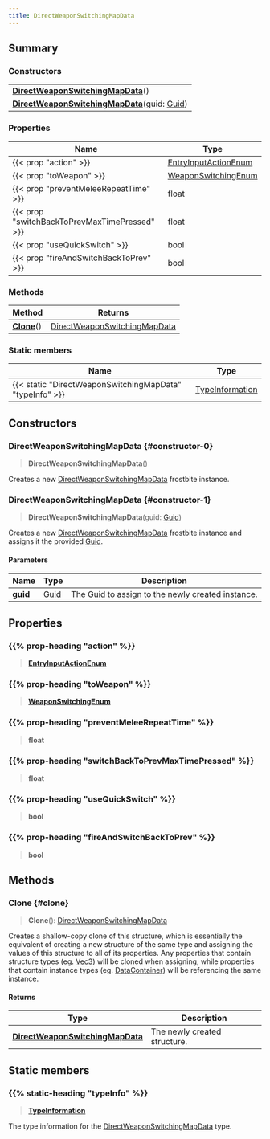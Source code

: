 ```yaml
---
title: DirectWeaponSwitchingMapData
---
```


## Summary

### Constructors

|  |
| --- |
| **[DirectWeaponSwitchingMapData](#constructor-0)**() |
| **[DirectWeaponSwitchingMapData](#constructor-1)**(guid: [Guid](/vext/ref/shared/type/guid)) |

### Properties

| Name | Type |
| ---- | ---- |
| {{< prop "action" >}} | [EntryInputActionEnum](/vext/ref/fb/entryinputactionenum) |
| {{< prop "toWeapon" >}} | [WeaponSwitchingEnum](/vext/ref/fb/weaponswitchingenum) |
| {{< prop "preventMeleeRepeatTime" >}} | float |
| {{< prop "switchBackToPrevMaxTimePressed" >}} | float |
| {{< prop "useQuickSwitch" >}} | bool |
| {{< prop "fireAndSwitchBackToPrev" >}} | bool |

### Methods

| Method | Returns |
| ------ | ------- |
| **[Clone](#clone)**() | [DirectWeaponSwitchingMapData](/vext/ref/fb/directweaponswitchingmapdata) |

### Static members

| Name | Type |
| ---- | ---- |
| {{< static "DirectWeaponSwitchingMapData" "typeInfo" >}} | [TypeInformation](/vext/ref/shared/type/typeinformation) |

## Constructors

### DirectWeaponSwitchingMapData {#constructor-0}

> **DirectWeaponSwitchingMapData**()

Creates a new [DirectWeaponSwitchingMapData](/vext/ref/fb/directweaponswitchingmapdata) frostbite instance.

### DirectWeaponSwitchingMapData {#constructor-1}

> **DirectWeaponSwitchingMapData**(guid: [Guid](/vext/ref/shared/type/guid))

Creates a new [DirectWeaponSwitchingMapData](/vext/ref/fb/directweaponswitchingmapdata) frostbite instance and assigns it the provided [Guid](/vext/ref/shared/type/guid).

#### Parameters

| Name | Type | Description |
| ---- | ---- | ----------- |
| **guid** | [Guid](/vext/ref/shared/type/guid) | The [Guid](/vext/ref/shared/type/guid) to assign to the newly created instance. |

## Properties

### {{% prop-heading "action" %}}

> **[EntryInputActionEnum](/vext/ref/fb/entryinputactionenum)**

### {{% prop-heading "toWeapon" %}}

> **[WeaponSwitchingEnum](/vext/ref/fb/weaponswitchingenum)**

### {{% prop-heading "preventMeleeRepeatTime" %}}

> **float**

### {{% prop-heading "switchBackToPrevMaxTimePressed" %}}

> **float**

### {{% prop-heading "useQuickSwitch" %}}

> **bool**

### {{% prop-heading "fireAndSwitchBackToPrev" %}}

> **bool**

## Methods

### Clone {#clone}

> **Clone**(): [DirectWeaponSwitchingMapData](/vext/ref/fb/directweaponswitchingmapdata)

Creates a shallow-copy clone of this structure, which is essentially the equivalent of creating a new structure of the same type and assigning the values of this structure to all of its properties. Any properties that contain structure types (eg. [Vec3](/vext/ref/shared/type/vec3)) will be cloned when assigning, while properties that contain instance types (eg. [DataContainer](/vext/ref/shared/type/datacontainer)) will be referencing the same instance.

#### Returns

| Type | Description |
| ---- | ----------- |
| **[DirectWeaponSwitchingMapData](/vext/ref/fb/directweaponswitchingmapdata)** | The newly created structure. |

## Static members

### {{% static-heading "typeInfo" %}}

> **[TypeInformation](/vext/ref/shared/type/typeinformation)**

The type information for the [DirectWeaponSwitchingMapData](/vext/ref/fb/directweaponswitchingmapdata) type.

